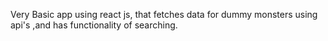 Very Basic app using react js, that fetches data for dummy monsters using api's ,and has functionality of searching.
